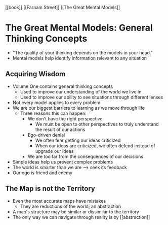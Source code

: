 [[book]] [[Farnam Street]] [[The Great Mental Models]]

# The Great Mental Models: General Thinking Concepts
- "The quality of your thinking depends on the models in your head."
- Mental models help identify information relevant to any situation

## Acquiring Wisdom
- Volume One contains general thinking concepts
	- Used to improve our understanding of the world we live in
	- Used to improve our ability to see situations through different lenses
- Not every model applies to every problem
- We are our biggest barriers to learning as we move through life
	- Three reasons this can happen:
		- We don't have the right perspective
			- We must be open to other perspectives to truly understand the result of our actions
		- Ego-driven denial
			- We often fear getting our ideas criticized
			- When our ideas are criticized, we often defend instead of upgrade our ideas
		- We are too far from the consequences of our decisions
- Simple ideas help us prevent complex problems
- The world is smarter than we are --> seek its feedback
- Our ego is friend and enemy

## The Map is not the Territory
- Even the most accurate maps have mistakes
	- They are reductions of the world; an abstraction
- A map's structure may be similar or dissimilar to the territory
- The only way we can navigate through reality is by [[abstraction]]